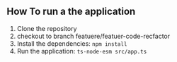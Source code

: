 ## How To run a the application

1. Clone the repository
2. checkout to branch featuere/featuer-code-recfactor
3. Install the dependencies: `npm install`
4. Run the application: `ts-node-esm src/app.ts`